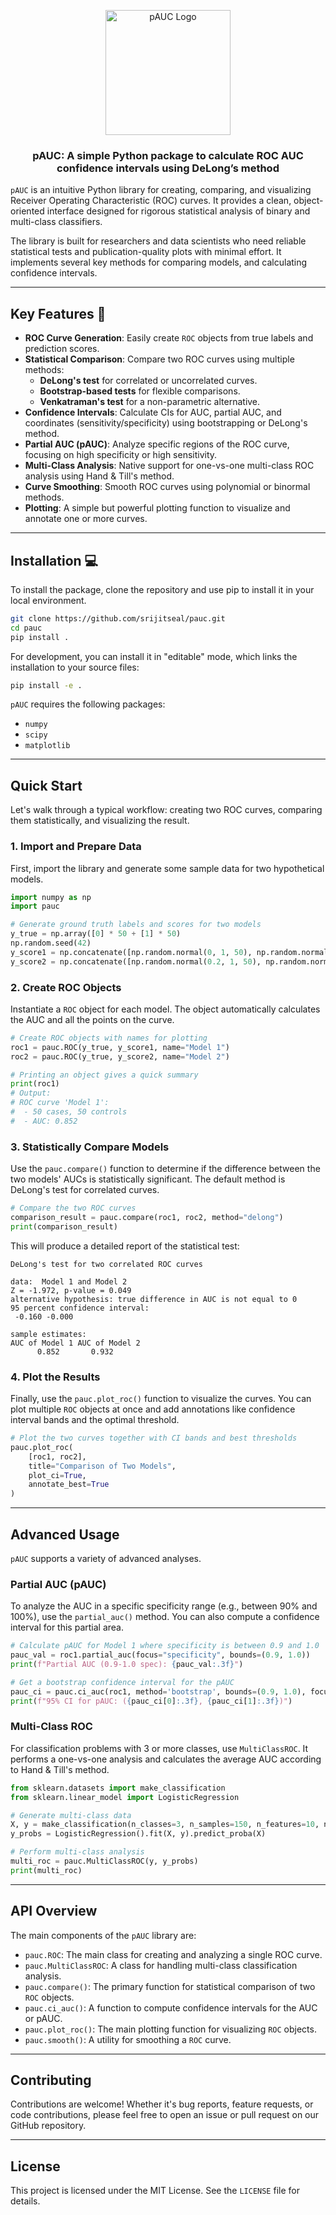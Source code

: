 <p align="center">
  <img src="assets/logo.png" alt="pAUC Logo" width="200"/>
</p>

<h3 align="center">
pAUC: A simple Python package to calculate ROC AUC confidence intervals using DeLong’s method
</h3>



[](https://www.google.com/search?q=https://badge.fury.io/py/pauc)
[](https://opensource.org/licenses/MIT)
[](https://www.google.com/search?q=https://github.com/srijitseal/pauc)

`pAUC` is an intuitive Python library for creating, comparing, and visualizing Receiver Operating Characteristic (ROC) curves. It provides a clean, object-oriented interface designed for rigorous statistical analysis of binary and multi-class classifiers.

The library is built for researchers and data scientists who need reliable statistical tests and publication-quality plots with minimal effort. It implements several key methods for comparing models, and calculating confidence intervals.

-----

## Key Features 🔬

  * **ROC Curve Generation**: Easily create `ROC` objects from true labels and prediction scores.
  * **Statistical Comparison**: Compare two ROC curves using multiple methods:
      * **DeLong's test** for correlated or uncorrelated curves.
      * **Bootstrap-based tests** for flexible comparisons.
      * **Venkatraman's test** for a non-parametric alternative.
  * **Confidence Intervals**: Calculate CIs for AUC, partial AUC, and coordinates (sensitivity/specificity) using bootstrapping or DeLong's method.
  * **Partial AUC (pAUC)**: Analyze specific regions of the ROC curve, focusing on high specificity or high sensitivity.
  * **Multi-Class Analysis**: Native support for one-vs-one multi-class ROC analysis using Hand & Till's method.
  * **Curve Smoothing**: Smooth ROC curves using polynomial or binormal methods.
  * **Plotting**: A simple but powerful plotting function to visualize and annotate one or more curves.

-----

## Installation 💻

To install the package, clone the repository and use pip to install it in your local environment.

```bash
git clone https://github.com/srijitseal/pauc.git
cd pauc
pip install .
```

For development, you can install it in "editable" mode, which links the installation to your source files:

```bash
pip install -e .
```

`pAUC` requires the following packages:

  * `numpy`
  * `scipy`
  * `matplotlib`

-----

## Quick Start 

Let's walk through a typical workflow: creating two ROC curves, comparing them statistically, and visualizing the result.

### 1\. Import and Prepare Data

First, import the library and generate some sample data for two hypothetical models.

```python
import numpy as np
import pauc

# Generate ground truth labels and scores for two models
y_true = np.array([0] * 50 + [1] * 50)
np.random.seed(42)
y_score1 = np.concatenate([np.random.normal(0, 1, 50), np.random.normal(1.2, 1, 50)])
y_score2 = np.concatenate([np.random.normal(0.2, 1, 50), np.random.normal(1.5, 1, 50)])
```

### 2\. Create ROC Objects

Instantiate a `ROC` object for each model. The object automatically calculates the AUC and all the points on the curve.

```python
# Create ROC objects with names for plotting
roc1 = pauc.ROC(y_true, y_score1, name="Model 1")
roc2 = pauc.ROC(y_true, y_score2, name="Model 2")

# Printing an object gives a quick summary
print(roc1)
# Output:
# ROC curve 'Model 1':
#  - 50 cases, 50 controls
#  - AUC: 0.852
```

### 3\. Statistically Compare Models

Use the `pauc.compare()` function to determine if the difference between the two models' AUCs is statistically significant. The default method is DeLong's test for correlated curves.

```python
# Compare the two ROC curves
comparison_result = pauc.compare(roc1, roc2, method="delong")
print(comparison_result)
```

This will produce a detailed report of the statistical test:

```
DeLong's test for two correlated ROC curves

data:  Model 1 and Model 2
Z = -1.972, p-value = 0.049
alternative hypothesis: true difference in AUC is not equal to 0
95 percent confidence interval:
 -0.160 -0.000

sample estimates:
AUC of Model 1 AUC of Model 2
      0.852       0.932
```

### 4\. Plot the Results

Finally, use the `pauc.plot_roc()` function to visualize the curves. You can plot multiple `ROC` objects at once and add annotations like confidence interval bands and the optimal threshold.

```python
# Plot the two curves together with CI bands and best thresholds
pauc.plot_roc(
    [roc1, roc2],
    title="Comparison of Two Models",
    plot_ci=True,
    annotate_best=True
)
```

-----

## Advanced Usage 

`pAUC` supports a variety of advanced analyses.

### Partial AUC (pAUC)

To analyze the AUC in a specific specificity range (e.g., between 90% and 100%), use the `partial_auc()` method. You can also compute a confidence interval for this partial area.

```python
# Calculate pAUC for Model 1 where specificity is between 0.9 and 1.0
pauc_val = roc1.partial_auc(focus="specificity", bounds=(0.9, 1.0))
print(f"Partial AUC (0.9-1.0 spec): {pauc_val:.3f}")

# Get a bootstrap confidence interval for the pAUC
pauc_ci = pauc.ci_auc(roc1, method='bootstrap', bounds=(0.9, 1.0), focus="specificity")
print(f"95% CI for pAUC: ({pauc_ci[0]:.3f}, {pauc_ci[1]:.3f})")
```

### Multi-Class ROC

For classification problems with 3 or more classes, use `MultiClassROC`. It performs a one-vs-one analysis and calculates the average AUC according to Hand & Till's method.

```python
from sklearn.datasets import make_classification
from sklearn.linear_model import LogisticRegression

# Generate multi-class data
X, y = make_classification(n_classes=3, n_samples=150, n_features=10, n_informative=5, random_state=42)
y_probs = LogisticRegression().fit(X, y).predict_proba(X)

# Perform multi-class analysis
multi_roc = pauc.MultiClassROC(y, y_probs)
print(multi_roc)
```

-----

## API Overview 

The main components of the `pAUC` library are:

  * `pauc.ROC`: The main class for creating and analyzing a single ROC curve.
  * `pauc.MultiClassROC`: A class for handling multi-class classification analysis.
  * `pauc.compare()`: The primary function for statistical comparison of two `ROC` objects.
  * `pauc.ci_auc()`: A function to compute confidence intervals for the AUC or pAUC.
  * `pauc.plot_roc()`: The main plotting function for visualizing `ROC` objects.
  * `pauc.smooth()`: A utility for smoothing a `ROC` curve.

-----

## Contributing 

Contributions are welcome\! Whether it's bug reports, feature requests, or code contributions, please feel free to open an issue or pull request on our GitHub repository.

-----

## License 

This project is licensed under the MIT License. See the `LICENSE` file for details.
